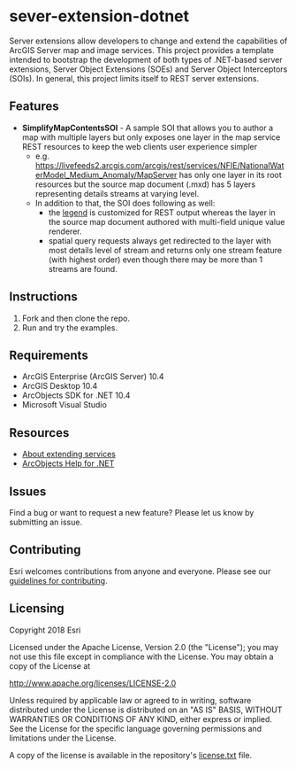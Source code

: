 # sever-extension-dotnet
Server extensions allow developers to change and extend the capabilities of ArcGIS Server map and 
image services. This project provides a template intended to bootstrap the development of both types of .NET-based 
server extensions, Server Object Extensions (SOEs) and Server Object Interceptors (SOIs). In general, this project limits itself to 
REST server extensions.

## Features
* **SimplifyMapContentsSOI** - A sample SOI that allows you to author a map with multiple layers but only exposes one layer in the map service REST resources to keep the web clients user experience simpler
    - e.g. https://livefeeds2.arcgis.com/arcgis/rest/services/NFIE/NationalWaterModel_Medium_Anomaly/MapServer has only one layer in its root resources but the source map document (.mxd) has 5 layers representing details streams at varying level.
    - In addition to that, the SOI does following as well:
        - the [legend](http://livefeeds2.arcgis.com/arcgis/rest/services/NFIE/NationalWaterModel_Medium_Anomaly/MapServer/legend) is customized for REST output whereas the layer in the source map document authored with multi-field unique value renderer.
        - spatial query requests always get redirected to the layer with most details level of stream and returns only one stream feature (with highest order) even though there may be more than 1 streams are found.

## Instructions
1. Fork and then clone the repo. 
2. Run and try the examples.

## Requirements
* ArcGIS Enterprise (ArcGIS Server) 10.4
* ArcGIS Desktop 10.4
* ArcObjects SDK for .NET 10.4
* Microsoft Visual Studio

## Resources
* [About extending services](http://server.arcgis.com/en/server/latest/publish-services/windows/about-extending-services.htm)
* [ArcObjects Help for .NET](https://desktop.arcgis.com/en/arcobjects/latest/net/webframe.htm#f08861cf-c137-49d2-ade8-33aa4af63b1f.htm/)

## Issues
Find a bug or want to request a new feature?  Please let us know by submitting an issue.

## Contributing
Esri welcomes contributions from anyone and everyone. Please see our [guidelines for contributing](https://github.com/esri/contributing).

## Licensing
Copyright 2018 Esri

Licensed under the Apache License, Version 2.0 (the "License");
you may not use this file except in compliance with the License.
You may obtain a copy of the License at

   http://www.apache.org/licenses/LICENSE-2.0

Unless required by applicable law or agreed to in writing, software
distributed under the License is distributed on an "AS IS" BASIS,
WITHOUT WARRANTIES OR CONDITIONS OF ANY KIND, either express or implied.
See the License for the specific language governing permissions and
limitations under the License.

A copy of the license is available in the repository's [license.txt](/license.txt) file.